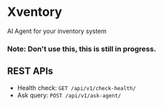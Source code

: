 # Xventory
AI Agent for your inventory system

### Note: Don't use this, this is still in progress.

## REST APIs

* Health check: `GET /api/v1/check-health/`
* Ask query: `POST /api/v1/ask-agent/`